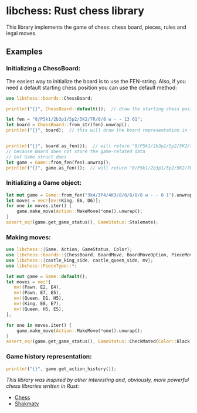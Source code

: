 # libchess: Rust chess library

 
This library implements the game of chess: chess board, pieces, rules and legal moves.

## Examples

### Initializing a ChessBoard:
The easiest way to initialize the board is to use the FEN-string. Also, if you
need a default starting chess position you can use the default method:
```rust
use libchess::boards::ChessBoard; 

println!("{}", ChessBoard::default());  // draw the starting chess position

let fen = "8/P5k1/2b3p1/5p2/5K2/7R/8/8 w - - 13 61";
let board = ChessBoard::from_str(fen).unwrap();
println!("{}", board);  // this will draw the board representation in terminal


println!("{}", board.as_fen());  // will return "8/P5k1/2b3p1/5p2/5K2/7R/8/8 w - - 0 1"
// because Board does not store the game-related data
// but Game struct does
let game = Game::from_fen(fen).unwrap();
println!("{}", game.as_fen());  // will return "8/P5k1/2b3p1/5p2/5K2/7R/8/8 w - - 13 61"
```

### Initializing a Game object:
```rust
let mut game = Game::from_fen("3k4/3P4/4K3/8/8/8/8/8 w - - 0 1").unwrap();
let moves = vec![mv!(King, E6, D6)];
for one in moves.iter() {
    game.make_move(Action::MakeMove(*one)).unwrap();
}
assert_eq!(game.get_game_status(), GameStatus::Stalemate);
```


### Making moves:
```rust
use libchess::{Game, Action, GameStatus, Color};
use libchess::boards::{ChessBoard, BoardMove, BoardMoveOption, PieceMove, squares::*};
use libchess::{castle_king_side, castle_queen_side, mv};
use libchess::PieceType::*;

let mut game = Game::default();
let moves = vec![
   mv!(Pawn, E2, E4),
   mv!(Pawn, E7, E5),
   mv!(Queen, D1, H5),
   mv!(King, E8, E7),
   mv!(Queen, H5, E5),
];

for one in moves.iter() {
    game.make_move(Action::MakeMove(*one)).unwrap();
}
assert_eq!(game.get_game_status(), GameStatus::CheckMated(Color::Black));
```

### Game history representation:
```rust
println!("{}", game.get_action_history());
```


*This library was inspired by other interesting and, obviously, more powerful chess libraries written in Rust:*
* [Chess](https://github.com/jordanbray/chess)
* [Shakmaty](https://crates.io/crates/shakmaty)
